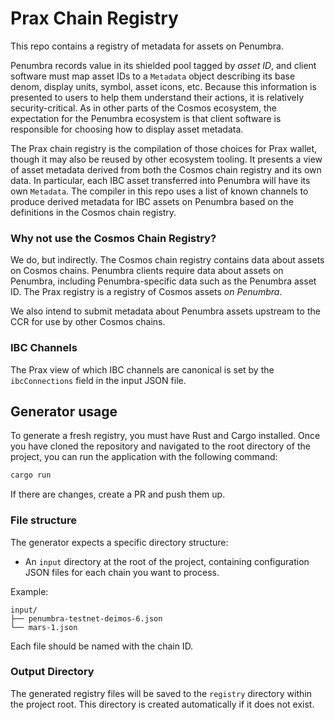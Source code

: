# Prax Chain Registry

This repo contains a registry of metadata for assets on Penumbra.

Penumbra records value in its shielded pool tagged by _asset ID_, and client
software must map asset IDs to a `Metadata` object describing its base denom,
display units, symbol, asset icons, etc. Because this information is presented
to users to help them understand their actions, it is relatively
security-critical. As in other parts of the Cosmos ecosystem, the expectation
for the Penumbra ecosystem is that client software is responsible for choosing
how to display asset metadata.

The Prax chain registry is the compilation of those choices for Prax wallet,
though it may also be reused by other ecosystem tooling. It presents a view of
asset metadata derived from both the Cosmos chain registry and its own data.
In particular, each IBC asset transferred into Penumbra will have its own
`Metadata`. The compiler in this repo uses a list of known channels to produce
derived metadata for IBC assets on Penumbra based on the definitions in the
Cosmos chain registry.

### Why not use the Cosmos Chain Registry?

We do, but indirectly. The Cosmos chain registry contains data about assets on
Cosmos chains. Penumbra clients require data about assets on Penumbra,
including Penumbra-specific data such as the Penumbra asset ID. The Prax
registry is a registry of Cosmos assets _on Penumbra_.

We also intend to submit metadata about Penumbra assets upstream to the CCR for
use by other Cosmos chains.

### IBC Channels

The Prax view of which IBC channels are canonical is set by the `ibcConnections`
field in the input JSON file.

## Generator usage

To generate a fresh registry, you must have Rust and Cargo installed. Once you have cloned the repository and navigated
to the root directory of the project, you can run the application with the following command:

```bash
cargo run
```

If there are changes, create a PR and push them up.

### File structure

The generator expects a specific directory structure:

- An `input` directory at the root of the project, containing configuration JSON files for each chain you want to
  process.

Example:

```
input/
├── penumbra-testnet-deimos-6.json
└── mars-1.json
```

Each file should be named with the chain ID.

### Output Directory

The generated registry files will be saved to the `registry` directory within the project root. This directory is
created automatically if it does not exist.

